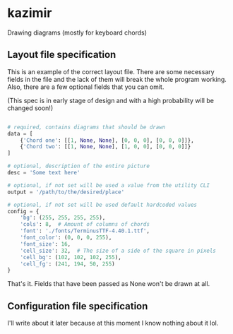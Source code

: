 # kazimir
Drawing diagrams (mostly for keyboard chords)

## Layout file specification

This is an example of the correct layout file. There are some necessary fields in the file and the lack of them will break the whole program working. Also, there are a few optional fields that you can omit.

(This spec is in early stage of design and with a high probability will be changed soon!)

```python

# required, contains diagrams that should be drawn
data = [
    {'Chord one': [[1, None, None], [0, 0, 0], [0, 0, 0]]},
    {'Chord two': [[1, None, None], [1, 0, 0], [0, 0, 0]]}
]

# optional, description of the entire picture
desc = 'Some text here'

# optional, if not set will be used a value from the utility CLI
output = '/path/to/the/desired/place'

# optional, if not set will be used default hardcoded values
config = {
    'bg': (255, 255, 255, 255),
    'cols': 8,  # Amount of columns of chords
    'font': './fonts/TerminusTTF-4.40.1.ttf',
    'font_color': (0, 0, 0, 255),
    'font_size': 16,
    'cell_size': 32,  # The size of a side of the square in pixels
    'cell_bg': (102, 102, 102, 255),
    'cell_fg': (241, 194, 50, 255)
}
```

That's it. Fields that have been passed as None won't be drawn at all.

## Configuration file specification

I'll write about it later because at this moment I know nothing about it lol.

